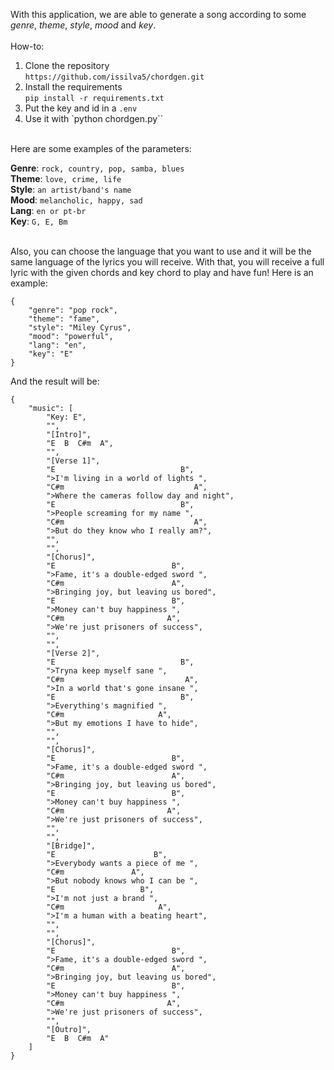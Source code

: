 With this application, we are able to generate a song according to some *genre*, *theme*, *style*, *mood* and *key*.
<br><br>
How-to:
1. Clone the repository\
`https://github.com/issilva5/chordgen.git`
2. Install the requirements\
`pip install -r requirements.txt`
3. Put the key and id in a `.env`
4. Use it with `python chordgen.py``

<br>
Here are some examples of the parameters: 

**Genre**: `rock, country, pop, samba, blues`\
**Theme**: `love, crime, life`\
**Style**: `an artist/band's name`\
**Mood**: `melancholic, happy, sad`\
**Lang**: `en or pt-br`\
**Key**: `G, E, Bm`

<br>
Also, you can choose the language that you want to use and it will be the same language of the lyrics you will receive. With that, you will receive a full lyric with the given chords and key chord to play and have fun!
Here is an example:

```
{
    "genre": "pop rock",
    "theme": "fame",
    "style": "Miley Cyrus",
    "mood": "powerful",
    "lang": "en",
    "key": "E"
}
```

And the result will be:

```
{
    "music": [
        "Key: E",
        "",
        "[Intro]",
        "E  B  C#m  A",
        "",
        "[Verse 1]",
        "E                            B",
        ">I'm living in a world of lights ",
        "C#m                             A",
        ">Where the cameras follow day and night",
        "E                            B",
        ">People screaming for my name ",
        "C#m                             A",
        ">But do they know who I really am?",
        "",
        "",
        "[Chorus]",
        "E                          B",
        ">Fame, it's a double-edged sword ",
        "C#m                        A",
        ">Bringing joy, but leaving us bored",
        "E                          B",
        ">Money can't buy happiness ",
        "C#m                       A",
        ">We're just prisoners of success",
        "",
        "",
        "[Verse 2]",
        "E                            B",
        ">Tryna keep myself sane ",
        "C#m                           A",
        ">In a world that's gone insane ",
        "E                            B",
        ">Everything's magnified ",
        "C#m                     A",
        ">But my emotions I have to hide",
        "",
        "",
        "[Chorus]",
        "E                          B",
        ">Fame, it's a double-edged sword ",
        "C#m                        A",
        ">Bringing joy, but leaving us bored",
        "E                          B",
        ">Money can't buy happiness ",
        "C#m                       A",
        ">We're just prisoners of success",
        "",
        "",
        "[Bridge]",
        "E                      B",
        ">Everybody wants a piece of me ",
        "C#m               A",
        ">But nobody knows who I can be ",
        "E                   B",
        ">I'm not just a brand ",
        "C#m                     A",
        ">I'm a human with a beating heart",
        "",
        "",
        "[Chorus]",
        "E                          B",
        ">Fame, it's a double-edged sword ",
        "C#m                        A",
        ">Bringing joy, but leaving us bored",
        "E                          B",
        ">Money can't buy happiness ",
        "C#m                       A",
        ">We're just prisoners of success",
        "",
        "[Outro]",
        "E  B  C#m  A"
    ]
}
```